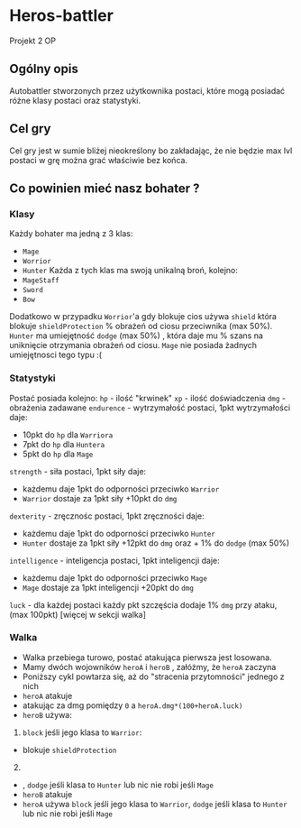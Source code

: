 # Heros-battler
Projekt 2 OP

## Ogólny opis
Autobattler stworzonych przez użytkownika postaci, które mogą posiadać różne klasy postaci oraz statystyki.

## Cel gry 
Cel gry jest w sumie bliżej nieokreślony bo zakładając, że nie będzie max lvl postaci w grę można grać właściwie bez końca.

## Co powinien mieć nasz bohater ?

### Klasy
Każdy bohater ma jedną z 3 klas:
- `Mage`
- `Worrior`
- `Hunter`
Każda z tych klas ma swoją unikalną broń, kolejno:
- `MageStaff`
- `Sword`
- `Bow`
 
Dodatkowo w przypadku `Worrior`'a gdy blokuje cios używa `shield` która blokuje `shieldProtection` % obrażeń od ciosu przeciwnika (max 50%).
`Hunter` ma umiejętność `dodge`  (max 50%) , która daje mu % szans na uniknięcie otrzymania obrażeń od ciosu.
`Mage` nie posiada żadnych umiejętnosci tego typu :(

### Statystyki

Postać posiada kolejno:
`hp` - ilość "krwinek"
`xp` - ilość doświadczenia
`dmg` - obrażenia zadawane
`endurence` - wytrzymałość postaci, 1pkt wytrzymałości daje:
  - 10pkt do `hp` dla `Warriora`
  - 7pkt do `hp` dla `Huntera`
  - 5pkt do `hp` dla `Mage`
 
 `strength` - siła postaci, 1pkt siły daje:
 - każdemu daje 1pkt do odporności przeciwko `Warrior`
 - `Warrior` dostaje za 1pkt siły +10pkt do `dmg`
 
 `dexterity` - zręcznośc postaci, 1pkt zręczności daje:
 - każdemu daje 1pkt do odporności przeciwko `Hunter`
 - `Hunter` dostaje za 1pkt siły +12pkt do `dmg` oraz + 1% do `dodge` (max 50%)
 
 `intelligence` - inteligencja postaci, 1pkt inteligencji daje:
  - każdemu daje 1pkt do odporności przeciwko `Mage`
 - `Mage` dostaje za 1pkt inteligencji +20pkt do `dmg`
 
 `luck` - dla każdej postaci każdy pkt szczęścia dodaje 1% `dmg` przy ataku, (max 100pkt) [więcej w sekcji walka]
 
 ### Walka
 - Walka przebiega turowo, postać atakująca pierwsza jest losowana.
 - Mamy dwóch wojowników `heroA` i `heroB` , załóżmy, że `heroA` zaczyna
 - Poniższy cykl powtarza się, aż do "stracenia przytomności" jednego z nich
  - `heroA` atakuje 
   - atakując za dmg pomiędzy `0` a `heroA.dmg*(100+heroA.luck)` 
  - `heroB` używa:
  1. `block` jeśli jego klasa to `Warrior`:
   - blokuje `shieldProtection`
  2. 
  - , `dodge` jeśli klasa to `Hunter` lub nic nie robi jeśli `Mage`
  - `heroB` atakuje
  - `heroA` używa `block` jeśli jego klasa to `Warrior`, `dodge` jeśli klasa to `Hunter` lub nic nie robi jeśli `Mage`
 
 
 
 
 
